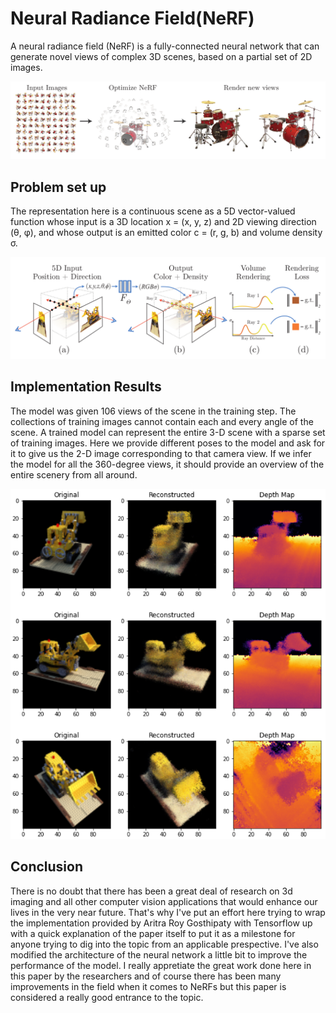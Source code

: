 # Neural Radiance Field(NeRF)
A neural radiance field (NeRF) is a fully-connected neural network that can generate novel views of complex 3D scenes, based on a partial set of 2D images.
<p align="center">
  <img src="https://github.com/EssamMohamedAbo-ElMkarem/Neural-Radiance-Field-NeRF-/blob/main/Images/image1.png" style="width:800px;"/>
</p>

## Problem set up

The representation here is a continuous scene as a 5D vector-valued function whose input is
a 3D location x = (x, y, z) and 2D viewing direction (θ, φ), and whose output
is an emitted color c = (r, g, b) and volume density σ. 
<p align="center">
  <img src="https://github.com/EssamMohamedAbo-ElMkarem/Neural-Radiance-Field-NeRF-/blob/main/Images/image2.png" style="width:800px;"/>
</p>

## Implementation Results
The model was given 106 views of the scene in the training step. The collections of training images cannot contain each and every angle of the scene. A trained model can represent the entire 3-D scene with a sparse set of training images. Here we provide different poses to the model and ask for it to give us the 2-D image corresponding to that camera view. If we infer the model for all the 360-degree views, it should provide an overview of the entire scenery from all around.
<p align="center">
  <img src="https://github.com/EssamMohamedAbo-ElMkarem/Neural-Radiance-Field-NeRF-/blob/main/impres.png" style="width:600px;"/>
</p>

## Conclusion
There is no doubt that there has been a great deal of research on 3d imaging and all other computer vision applications that would enhance our lives in the very near future. That's why I've put an effort here trying to wrap the implementation provided by Aritra Roy Gosthipaty with Tensorflow up with a quick explanation of the paper itself to put it as a milestone for anyone trying to dig into the topic from an applicable prespective. I've also modified the architecture of the neural network a little bit to improve the performance of the model. I really appretiate the great work done here in this paper by the researchers and of course there has been many improvements in the field when it comes to NeRFs but this paper is considered a really good entrance to the topic.
